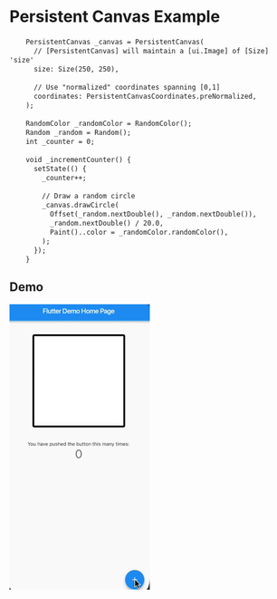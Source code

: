 # Persistent Canvas Example

        PersistentCanvas _canvas = PersistentCanvas(
          // [PersistentCanvas] will maintain a [ui.Image] of [Size] 'size'
          size: Size(250, 250),

          // Use "normalized" coordinates spanning [0,1]
          coordinates: PersistentCanvasCoordinates.preNormalized,
        );
         
        RandomColor _randomColor = RandomColor();
        Random _random = Random();
        int _counter = 0;
         
        void _incrementCounter() {
          setState(() {
            _counter++;
         
            // Draw a random circle
            _canvas.drawCircle(
              Offset(_random.nextDouble(), _random.nextDouble()),
              _random.nextDouble() / 20.0,
              Paint()..color = _randomColor.randomColor(),
            );
          });
        }

## Demo

![](demo.gif)

